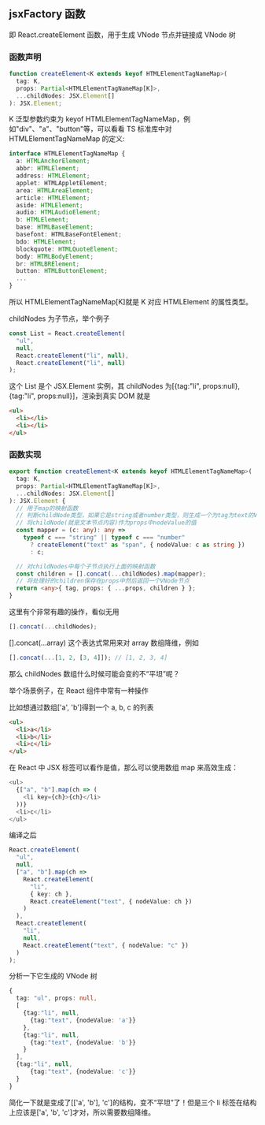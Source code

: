 ## jsxFactory 函数

即 React.createElement 函数，用于生成 VNode 节点并链接成 VNode 树

### 函数声明

```typescript
function createElement<K extends keyof HTMLElementTagNameMap>(
  tag: K,
  props: Partial<HTMLElementTagNameMap[K]>,
  ...childNodes: JSX.Element[]
): JSX.Element;
```

K 泛型参数约束为 keyof HTMLElementTagNameMap，例如"div"、"a"、"button"等，可以看看 TS 标准库中对 HTMLElementTagNameMap 的定义:

```typescript
interface HTMLElementTagNameMap {
  a: HTMLAnchorElement;
  abbr: HTMLElement;
  address: HTMLElement;
  applet: HTMLAppletElement;
  area: HTMLAreaElement;
  article: HTMLElement;
  aside: HTMLElement;
  audio: HTMLAudioElement;
  b: HTMLElement;
  base: HTMLBaseElement;
  basefont: HTMLBaseFontElement;
  bdo: HTMLElement;
  blockquote: HTMLQuoteElement;
  body: HTMLBodyElement;
  br: HTMLBRElement;
  button: HTMLButtonElement;
  ...
}
```

所以 HTMLElementTagNameMap[K]就是 K 对应 HTMLElement 的属性类型。

childNodes 为子节点，举个例子

```typescript
const List = React.createElement(
  "ul",
  null,
  React.createElement("li", null),
  React.createElement("li", null)
);
```

这个 List 是个 JSX.Element 实例，其 childNodes 为[{tag:"li", props:null}, {tag:"li", props:null}]，渲染到真实 DOM 就是

```html
<ul>
  <li></li>
  <li></li>
</ul>
```

### 函数实现

```typescript
export function createElement<K extends keyof HTMLElementTagNameMap>(
  tag: K,
  props: Partial<HTMLElementTagNameMap[K]>,
  ...childNodes: JSX.Element[]
): JSX.Element {
  // 用于map的映射函数
  // 判断childNode类型，如果它是string或者number类型，则生成一个为tag为text的VNode
  // 将childNode(就是文本节点内容)作为props中nodeValue的值
  const mapper = (c: any): any =>
    typeof c === "string" || typeof c === "number"
      ? createElement("text" as "span", { nodeValue: c as string })
      : c;

  // 对childNodes中每个子节点执行上面的映射函数
  const children = [].concat(...childNodes).map(mapper);
  // 将处理好的children保存在props中然后返回一个VNode节点
  return <any>{ tag, props: { ...props, children } };
}
```

这里有个非常有趣的操作，看似无用

```typescript
[].concat(...childNodes);
```

[].concat(...array) 这个表达式常用来对 array 数组降维，例如

```typescript
[].concat(...[1, 2, [3, 4]]); // [1, 2, 3, 4]
```

那么 childNodes 数组什么时候可能会变的不“平坦”呢？

举个场景例子，在 React 组件中常有一种操作

比如想通过数组['a', 'b']得到一个 a, b, c 的列表

```html
<ul>
  <li>a</li>
  <li>b</li>
  <li>c</li>
</ul>
```

在 React 中 JSX 标签可以看作是值，那么可以使用数组 map 来高效生成：

```typescript
<ul>
  {["a", "b"].map(ch => (
    <li key={ch}>{ch}</li>
  ))}
  <li>c</li>
</ul>
```

编译之后

```typescript
React.createElement(
  "ul",
  null,
  ["a", "b"].map(ch =>
    React.createElement(
      "li",
      { key: ch },
      React.createElement("text", { nodeValue: ch })
    )
  ),
  React.createElement(
    "li",
    null,
    React.createElement("text", { nodeValue: "c" })
  )
);
```

分析一下它生成的 VNode 树

```typescript
{
  tag: "ul", props: null,
  [
    {tag:"li", null,
      {tag:"text", {nodeValue: 'a'}}
    },
    {tag:"li", null,
      {tag:"text", {nodeValue: 'b'}}
    }
  ],
  {tag:"li", null,
      {tag:"text", {nodeValue: 'c'}}
  }
}
```

简化一下就是变成了[['a', 'b'], 'c']的结构，变不“平坦”了！但是三个 li 标签在结构上应该是['a', 'b', 'c']才对，所以需要数组降维。
